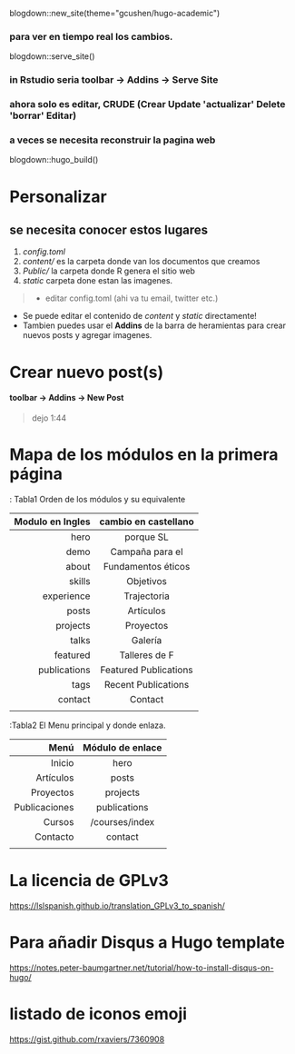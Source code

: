 blogdown::new_site(theme="gcushen/hugo-academic")

### para ver en tiempo real los cambios.
blogdown::serve_site()

### in Rstudio seria toolbar -> Addins -> Serve Site

### ahora solo es editar, CRUDE (Crear Update 'actualizar' Delete 'borrar' Editar)

### a veces se necesita reconstruir la pagina web
blogdown::hugo_build()

# Personalizar
## se necesita conocer estos lugares

1. _config.toml_
2. _content/_ es la carpeta donde van los documentos que creamos
3. _Public/_ la carpeta donde R genera el sitio web
4. _static_ carpeta done estan las imagenes.

> * editar config.toml (ahi va tu email, twitter etc.)
  * Se puede editar el contenido de _content_ y _static_ directamente!
  * Tambien puedes usar el **Addins** de la barra de heramientas para crear nuevos posts y agregar imagenes.

# Crear nuevo post(s)
#### toolbar -> Addins -> New Post
> dejo 1:44

# Mapa de los módulos en la primera página

: Tabla1 Orden de los módulos y su equivalente

| Modulo en Ingles | cambio en castellano  |
|-----------------:|:---------------------:|
|             hero | porque SL             |
|             demo | Campaña para el       |
|            about | Fundamentos éticos    |
|           skills | Objetivos             |
|       experience | Trajectoria           |
|            posts | Artículos             |
|         projects | Proyectos             |
|            talks | Galería               |
|         featured | Talleres de F         |
|     publications | Featured Publications |
|             tags | Recent Publications   |
|          contact | Contact               |
|                  |                       |

:Tabla2 El Menu principal y donde enlaza.

|          Menú | Módulo de enlace |
|--------------:|:----------------:|
|        Inicio | hero             |
|     Artículos | posts            |
|     Proyectos | projects         |
| Publicaciones | publications     |
|        Cursos | /courses/index   |
|      Contacto | contact          |
|               |                  |



# La licencia de GPLv3
https://lslspanish.github.io/translation_GPLv3_to_spanish/

# Para añadir Disqus a Hugo template
https://notes.peter-baumgartner.net/tutorial/how-to-install-disqus-on-hugo/

# listado de iconos emoji 
https://gist.github.com/rxaviers/7360908

